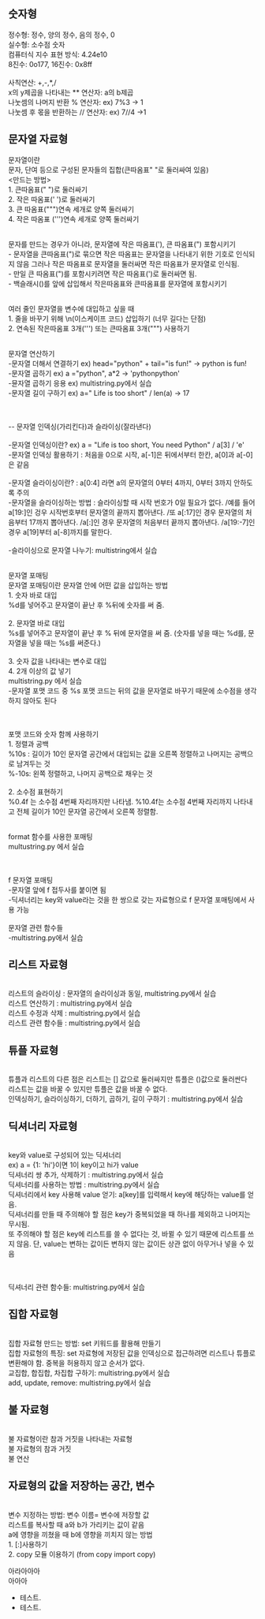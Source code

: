## 숫자형
정수형: 정수, 양의 정수, 음의 정수, 0
<br> 실수형: 소수점 숫자
<br> 컴퓨터식 지수 표현 방식: 4.24e10
<br> 8진수: 0o177, 16진수: 0x8ff
<br> 
<br> 사칙연산: +,-,*,/
<br> x의 y제곱을 나타내는 ** 연산자: a의 b제곱
<br> 나눗셈의 나머지 반환 % 연산자: ex) 7%3 -> 1
<br> 나눗셈 후 몫을 반환하는 // 연산자: ex) 7//4 ->1

## 문자열 자료형
문자열이란
<br> 문자, 단여 등으로 구성된 문자들의 집합(큰따옴표" "로 둘러싸여 있음)
<br> <만드는 방법>
<br> 1. 큰따옴표(" ")로 둘러싸기
<br> 2. 작은 따옴표(' ')로 둘러싸기
<br> 3. 큰 따옴표(""")연속 세개로 양쪽 둘러싸기
<br> 4. 작은 따옴표 (''')연속 세개로 양쪽 둘러싸기

<br> 문자를 만드는 경우가 아니라, 문자열에 작은 따옴표('), 큰 따옴표(") 포함시키기 
<br> - 문자열을 큰따옴표(")로 묶으면 작은 따옴표는 문자열을 나타내기 위한 기호로 인식되지 않음
그러나 작은 따옴표로 문자열을 둘러싸면 작은 따옴표가 문자열로 인식됨.
<br> - 만일 큰 따옴표(")를 포함시키려면 작은 따옴표(')로 둘러싸면 됨. 
<br> - 백슬래시(\)를 앞에 삽입해서 작은따옴표와 큰따옴표를 문자열에 포함시키기

<br>여러 줄인 문자열을 변수에 대입하고 싶을 때
<br>1. 줄을 바꾸기 위해 \n(이스케이프 코드) 삽입하기 (너무 길다는 단점)
<br>2. 연속된 작은따옴표 3개(''') 또는 큰따옴표 3개(""") 사용하기

<br> 문자열 연산하기
<br> -문자열 더해서 연결하기 ex) head="python" + tail="is fun!" -> python is fun!
<br> -문자열 곱하기 ex) a ="python", a*2 -> 'pythonpython'
<br> -뮨자열 곱하기 응용 ex) multistring.py에서 실습
<br> -문자열 길이 구하기 ex) a=" Life is too short" / len(a) -> 17

<br>
<br> -- 문자열 인덱싱(가리킨다)과 슬라이싱(잘라낸다)
<br>
<br> -문자열 인덱싱이란? ex) a = "Life is too short, You need Python" / a[3] / 'e'
<br> -문자열 인덱싱 활용하기 : 처음을 0으로 시작, a[-1]은 뒤에서부터 한칸, a[0]과 a[-0]은 같음
<br>
<br> -문자열 슬라이싱이란? : a[0:4] 라면 a의 문자열의 0부터 4까지, 0부터 3까지 안하도록 주의
<br> -문자열을 슬라이싱하는 방법 : 슬라이싱할 때 시작 번호가 0일 필요가 없다. 
/예를 들어 a[19:]인 겅우 시작번호부터 문자열의 끝까지 뽑아낸다.
/또 a[:17]인 경우 문자열의 처음부터 17까지 뽑아낸다.
/a[:]인 경우 문자열의 처음부터 끝까지 뽑아낸다.
/a[19:-7]인 경우 a[19]부터 a[-8]까지를 말한다. 
<br>
<br> -슬라이싱으로 문자열 나누기: multistring에서 실습

<br>문자열 포매팅
<br>문자열 포매팅이란 문자열 안에 어떤 값을 삽입하는 방법
<br> 1. 숫자 바로 대입
<br> %d를 넣어주고 문자열이 끝난 후 %뒤에 숫자를 써 줌.
<br>
<br> 2. 문자열 바로 대입
<br> %s를 넣어주고 문자열이 끝난 후 % 뒤에 문자열을 써 줌. (숫자를 넣을 때는 %d를, 문자열을 넣을 때는 %s를 써준다.)
<br>
<br> 3. 숫자 값을 나타내는 변수로 대입
<br> 4. 2개 이상의 값 넣기
<br> multistring.py 에서 실습
<br> -문자열 포맷 코드 중 %s 포맷 코드는 뒤의 값을 문자열로 바꾸기 때문에 소수점을 생각하지 않아도 된다

<br>
<br>포맷 코드와 숫자 함께 사용하기
<br> 1. 정렬과 공백
<br> %10s : 길이가 10인 문자열 공간에서 대입되는 값을 오른쪽 정렬하고 나머지는 공백으로 남겨두는 것
<br> %-10s: 왼쪽 정렬하고, 나머지 공백으로 채우는 것
<br>
<br> 2. 소수점 표현하기
<br> %0.4f 는 소수점 4번째 자리까지만 나타냄. %10.4f는 소수점 4번째 자리까지 나타내고 전체 길이가
10인 문자열 공간에서 오른쪽 정렬함.
<br>

<br> format 함수를 사용한 포매팅
<br> multustring.py 에서 실습

<br>
<br> f 문자열 포매팅
<br> -문자열 앞에 f 접두사를 붙이면 됨
<br> -딕셔너리는 key와 value라는 것을 한 쌍으로 갖는 자료형으로 f 문자열 포매팅에서 사용 가능

<br>
<br>문자열 관련 함수들
<br> -multistring.py에서 실습

## 리스트 자료형

<br>리스트의 슬라이싱 : 문자열의 슬라이싱과 동일, multistring.py에서 실습
<br>리스트 연산하기 : multistring.py에서 실습
<br>리스트 수정과 삭제 : multistring.py에서 실습
<br>리스트 관련 함수들 : multistring.py에서 실습

## 튜플 자료형
<br>튜플과 리스트의 다른 점은 리스트는 [] 값으로 둘러싸지만 튜플은 ()값으로 둘러싼다
<br>리스트는 값을 바꿀 수 있지만 튜플은 값을 바꿀 수 없다. 
<br> 인덱싱하기, 슬라이싱하기, 더하기, 곱하기, 길이 구하기 : multistring.py에서 실습

## 딕셔너리 자료형 
<br> key와 value로 구성되어 있는 딕셔너리
<br> ex) a = {1: 'hi'}이면 1이 key이고 hi가 value
<br> 딕셔너리 쌍 추가, 삭제하기 : multistring.py에서 실습
<br> 딕셔너리를 사용하는 방법 : multistring.py에서 실습
<br> 딕셔너리에서 key 사용해 value 얻기: a[key]를 입력해서 key에 해당하는 value를 얻음.
<br> 딕셔너리를 만들 때 주의해야 할 점은 key가 중복되었을 때 하나를 제외하고 나머지는 무시됨.
<br> 또 주의해야 할 점은 key에 리스트를 쓸 수 없다는 것, 바뀔 수 있기 때문에 리스트를 쓰지 않음.
단, value는 변하는 값이든 변하지 않는 값이든 상관 없이 아무거나 넣을 수 있음

<br>
<br> 딕셔너리 관련 함수들: multistring.py에서 실습

## 집합 자료형
<br> 집합 자료형 만드는 방법: set 키워드를 활용해 만들기
<br> 집합 자료형의 특징: set 자료형에 저장된 값을 인덱싱으로 접근하려면 리스트나 튜플로 변환해야 함.
중복을 허용하지 않고 순서가 없다.
<br> 교집합, 합집합, 차집합 구하기: multistring.py에서 실습
<br> add, update, remove: multistring.py에서 실습

## 불 자료형
<br> 불 자료형이란 참과 거짓을 나타내는 자료형
<br> 불 자료형의 참과 거짓
<br> 불 연산

## 자료형의 값을 저장하는 공간, 변수
<br> 변수 지정하는 방법: 변수 이름= 변수에 저장할 값
<br> 리스트를 복사할 때 a와 b가 가리키는 값이 같음
<br> a에 영향을 끼쳤을 때 b에 영향을 끼치지 않는 방법
<br> 1. [:]사용하기
<br> 2. copy 모듈 이용하기 (from copy import copy)

아라아아아  
아아아
- 테스트.
- 테스트.